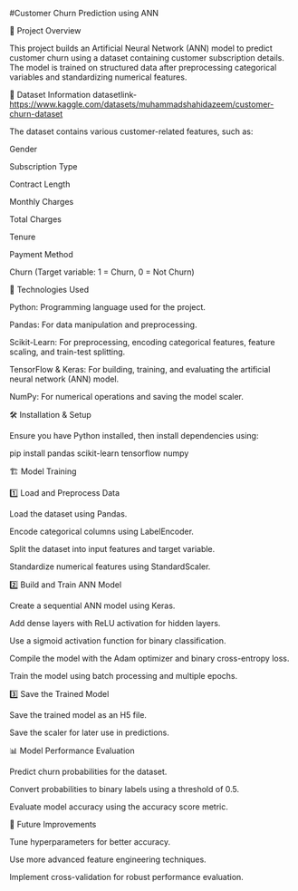 #Customer Churn Prediction using ANN

📌 Project Overview

This project builds an Artificial Neural Network (ANN) model to predict customer churn using a dataset containing customer subscription details. The model is trained on structured data after preprocessing categorical variables and standardizing numerical features.

📂 Dataset Information
datasetlink-https://www.kaggle.com/datasets/muhammadshahidazeem/customer-churn-dataset

The dataset contains various customer-related features, such as:

Gender

Subscription Type

Contract Length

Monthly Charges

Total Charges

Tenure

Payment Method

Churn (Target variable: 1 = Churn, 0 = Not Churn)

🔧 Technologies Used

Python: Programming language used for the project.

Pandas: For data manipulation and preprocessing.

Scikit-Learn: For preprocessing, encoding categorical features, feature scaling, and train-test splitting.

TensorFlow & Keras: For building, training, and evaluating the artificial neural network (ANN) model.

NumPy: For numerical operations and saving the model scaler.

🛠️ Installation & Setup

Ensure you have Python installed, then install dependencies using:

pip install pandas scikit-learn tensorflow numpy

🏗️ Model Training

1️⃣ Load and Preprocess Data

Load the dataset using Pandas.

Encode categorical columns using LabelEncoder.

Split the dataset into input features and target variable.

Standardize numerical features using StandardScaler.

2️⃣ Build and Train ANN Model

Create a sequential ANN model using Keras.

Add dense layers with ReLU activation for hidden layers.

Use a sigmoid activation function for binary classification.

Compile the model with the Adam optimizer and binary cross-entropy loss.

Train the model using batch processing and multiple epochs.

3️⃣ Save the Trained Model

Save the trained model as an H5 file.

Save the scaler for later use in predictions.

📊 Model Performance Evaluation

Predict churn probabilities for the dataset.

Convert probabilities to binary labels using a threshold of 0.5.

Evaluate model accuracy using the accuracy score metric.

🚀 Future Improvements

Tune hyperparameters for better accuracy.

Use more advanced feature engineering techniques.

Implement cross-validation for robust performance evaluation.
